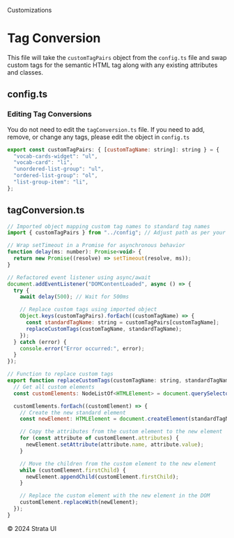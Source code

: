 <p class="section-text">Customizations</p>

# Tag Conversion

This file will take the `customTagPairs` object from the `config.ts` file and swap custom tags for the semantic HTML tag along with any existing attributes and classes.

## config.ts

### Editing Tag Conversions

You do not need to edit the `tagConversion.ts` file. If you need to add, remove, or change any tags, please edit the object in `config.ts`

```js
export const customTagPairs: { [customTagName: string]: string } = {
  "vocab-cards-widget": "ul",
  "vocab-card": "li",
  "unordered-list-group": "ul",
  "ordered-list-group": "ol",
  "list-group-item": "li",
};
```

## tagConversion.ts

```js
// Imported object mapping custom tag names to standard tag names
import { customTagPairs } from "../config"; // Adjust path as per your project structure

// Wrap setTimeout in a Promise for asynchronous behavior
function delay(ms: number): Promise<void> {
  return new Promise((resolve) => setTimeout(resolve, ms));
}

// Refactored event listener using async/await
document.addEventListener("DOMContentLoaded", async () => {
  try {
    await delay(500); // Wait for 500ms

    // Replace custom tags using imported object
    Object.keys(customTagPairs).forEach((customTagName) => {
      const standardTagName: string = customTagPairs[customTagName];
      replaceCustomTags(customTagName, standardTagName);
    });
  } catch (error) {
    console.error("Error occurred:", error);
  }
});

// Function to replace custom tags
export function replaceCustomTags(customTagName: string, standardTagName: string) {
  // Get all custom elements
  const customElements: NodeListOf<HTMLElement> = document.querySelectorAll(customTagName);

  customElements.forEach((customElement) => {
    // Create the new standard element
    const newElement: HTMLElement = document.createElement(standardTagName);

    // Copy the attributes from the custom element to the new element
    for (const attribute of customElement.attributes) {
      newElement.setAttribute(attribute.name, attribute.value);
    }

    // Move the children from the custom element to the new element
    while (customElement.firstChild) {
      newElement.appendChild(customElement.firstChild);
    }

    // Replace the custom element with the new element in the DOM
    customElement.replaceWith(newElement);
  });
}
```

  <div class="footer">
    <p>&copy; 2024 Strata UI</p>
  </div>
